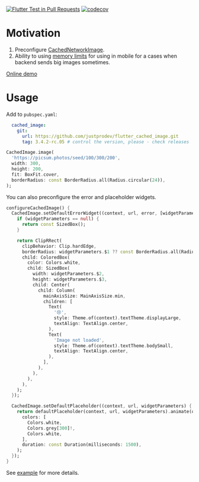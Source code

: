 [![Flutter Test in Pull Requests](https://github.com/justprodev/flutter_cached_image/actions/workflows/pull_request.yaml/badge.svg)](https://github.com/justprodev/flutter_cached_image/actions/workflows/pull_request.yaml)
[![codecov](https://codecov.io/gh/justprodev/flutter_cached_image/graph/badge.svg?token=2QHJCEYEBU)](https://codecov.io/gh/justprodev/flutter_cached_image)

# Motivation

1. Preconfigure [CachedNetworkImage](https://pub.dev/packages/cached_network_image).
2. Ability to using [memory limits](/lib/src/image_provider_with_limits.dart) for using in mobile for a cases when backend sends big images sometimes.

[Online demo](https://justprodev.com/demo/cached_image/index.html)

# Usage

Add to `pubspec.yaml`:

```yaml
  cached_image:
    git:
      url: https://github.com/justprodev/flutter_cached_image.git
      tag: 3.4.2-rc.05 # control the version, please - check releases
```

```dart
CachedImage.image(
  'https://picsum.photos/seed/100/300/200',
  width: 300,
  height: 200,
  fit: BoxFit.cover,
  borderRadius: const BorderRadius.all(Radius.circular(24)),
);
```

You can also preconfigure the error and placeholder widgets.

```dart
configureCachedImage() {
  CachedImage.setDefaultErrorWidget((context, url, error, [widgetParameters]) {
    if (widgetParameters == null) {
      return const SizedBox();
    }

    return ClipRRect(
      clipBehavior: Clip.hardEdge,
      borderRadius: widgetParameters.$1 ?? const BorderRadius.all(Radius.circular(4)),
      child: ColoredBox(
        color: Colors.white,
        child: SizedBox(
          width: widgetParameters.$2,
          height: widgetParameters.$3,
          child: Center(
            child: Column(
              mainAxisSize: MainAxisSize.min,
              children: [
                Text(
                  '😢',
                  style: Theme.of(context).textTheme.displayLarge,
                  textAlign: TextAlign.center,
                ),
                Text(
                  'Image not loaded',
                  style: Theme.of(context).textTheme.bodySmall,
                  textAlign: TextAlign.center,
                ),
              ],
            ),
          ),
        ),
      ),
    );
  });

  CachedImage.setDefaultPlaceholder((context, url, widgetParameters) {
    return defaultPlaceholder(context, url, widgetParameters).animate(onPlay: (c) => c.loop()).shimmer(
      colors: [
        Colors.white,
        Colors.grey[300]!,
        Colors.white,
      ],
      duration: const Duration(milliseconds: 1500),
    );
  });
}
```

See [example](/example/) for more details.

